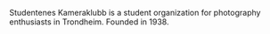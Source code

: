 Studentenes Kameraklubb is a student organization for photography enthusiasts in Trondheim. Founded in 1938.
